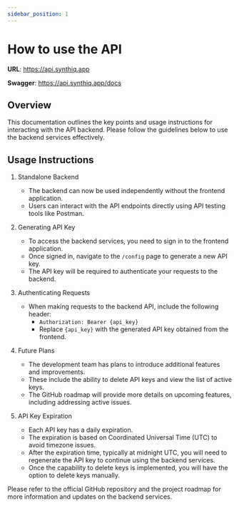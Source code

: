 ```yaml
---
sidebar_position: 1
---
```


# How to use the API

**URL**: https://api.synthiq.app

**Swagger**: https://api.synthiq.app/docs

## Overview
This documentation outlines the key points and usage instructions for interacting with the API backend. Please follow the guidelines below to use the backend services effectively.

## Usage Instructions

1. Standalone Backend
   - The backend can now be used independently without the frontend application.
   - Users can interact with the API endpoints directly using API testing tools like Postman.

2. Generating API Key
   - To access the backend services, you need to sign in to the frontend application.
   - Once signed in, navigate to the `/config` page to generate a new API key.
   - The API key will be required to authenticate your requests to the backend.

3. Authenticating Requests
   - When making requests to the backend API, include the following header:
     - `Authorization: Bearer {api_key}`
     - Replace `{api_key}` with the generated API key obtained from the frontend.

4. Future Plans
   - The development team has plans to introduce additional features and improvements.
   - These include the ability to delete API keys and view the list of active keys.
   - The GitHub roadmap will provide more details on upcoming features, including addressing active issues.

5. API Key Expiration
   - Each API key has a daily expiration.
   - The expiration is based on Coordinated Universal Time (UTC) to avoid timezone issues.
   - After the expiration time, typically at midnight UTC, you will need to regenerate the API key to continue using the backend services.
   - Once the capability to delete keys is implemented, you will have the option to delete keys manually.

Please refer to the official GitHub repository and the project roadmap for more information and updates on the backend services.
